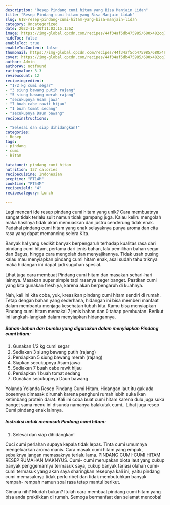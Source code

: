 ```yaml
---
description: "Resep Pindang cumi hitam yang Bisa Manjain Lidah"
title: "Resep Pindang cumi hitam yang Bisa Manjain Lidah"
slug: 618-resep-pindang-cumi-hitam-yang-bisa-manjain-lidah
category: Uncategorized
date: 2022-11-30T11:03:15.136Z
image: https://img-global.cpcdn.com/recipes/44f34af5db475985/680x482cq70/pindang-cumi-hitam-foto-resep-utama.jpg
hideToc: false
enableToc: true
enableTocContent: false
thumbnail: https://img-global.cpcdn.com/recipes/44f34af5db475985/680x482cq70/pindang-cumi-hitam-foto-resep-utama.jpg
cover: https://img-global.cpcdn.com/recipes/44f34af5db475985/680x482cq70/pindang-cumi-hitam-foto-resep-utama.jpg
author: Admin
authorAv: notfound
ratingvalue: 3.3
reviewcount: 12
recipeingredient:
- "1/2 kg cumi segar"
- "3 siung bawang putih rajang"
- "5 siung bawang merah rajang"
- "secukupnya Asam jawa"
- "7 buah cabe rawit hijau"
- "1 buah tomat sedang"
- "secukupnya Daun bawang"
recipeinstructions:

- "Selesai dan siap dihidangkan!"
categories:
- Resep
tags:
- pindang
- cumi
- hitam

katakunci: pindang cumi hitam 
nutrition: 137 calories
recipecuisine: Indonesian
preptime: "PT14M"
cooktime: "PT54M"
recipeyield: "4"
recipecategory: Lunch

---
```





Lagi mencari ide resep pindang cumi hitam yang unik? Cara membuatnya sangat tidak terlalu sulit namun tidak gampang juga. Kalau keliru mengolah maka hasilnya tidak akan memuaskan dan justru cenderung tidak enak. Padahal pindang cumi hitam yang enak selayaknya punya aroma dan cita rasa yang dapat memancing selera Kita.





Banyak hal yang sedikit banyak berpengaruh terhadap kualitas rasa dari pindang cumi hitam, pertama dari jenis bahan, lalu pemilihan bahan segar dan Bagus, hingga cara mengolah dan menyajikannya. Tidak usah pusing kalau mau menyiapkan pindang cumi hitam enak,      asal sudah tahu triknya maka hidangan ini dapat jadi suguhan spesial.














Lihat juga cara membuat Pindang cumi hitam dan masakan sehari-hari lainnya. Masakan super simple tapi rasanya seger banget. Pastikan cumi yang kita gunakan fresh ya, karena akan berpengaruh di kuahnya.






Nah, kali ini kita coba, yuk, kreasikan pindang cumi hitam sendiri di rumah. Tetap dengan bahan yang sederhana, hidangan ini bisa memberi manfaat dalam membantu menjaga kesehatan tubuh kita. Kamu bisa menyiapkan Pindang cumi hitam memakai 7 jenis bahan dan 0 tahap pembuatan. Berikut ini langkah-langkah dalam menyiapkan hidangannya.

<!--inarticleads1-->

##### Bahan-bahan dan bumbu yang digunakan dalam menyiapkan Pindang cumi hitam:

1. Gunakan 1/2 kg cumi segar
1. Sediakan 3 siung bawang putih (rajang)
1. Persiapkan 5 siung bawang merah (rajang)
1. Siapkan secukupnya Asam jawa
1. Sediakan 7 buah cabe rawit hijau
1. Persiapkan 1 buah tomat sedang
1. Gunakan secukupnya Daun bawang


Yolanda Yolanda Resep Pindang Cumi Hitam. Hidangan laut itu gak ada bosennya dimasak dirumah karena penghuni rumah lebih suka ikan ketimbang protein darat. Kali ini coba buat cumi hitam karena dulu juga suka banget sama menu ini disunda namanya balakutak cumi.. Lihat juga resep Cumi pindang enak lainnya. 

<!--inarticleads2-->

##### Instruksi untuk memasak Pindang cumi hitam:


1. Selesai dan siap dihidangkan!

Cuci cumi perlahan supaya kepala tidak lepas. Tinta cumi umumnya mengeluarkan aroma manis. Cara masak cumi hitam yang empuk, sebaiknya jangan memasaknya terlalu lama. PINDANG CUMI-CUMI HITAM RESEP RUMAHAN MAKNYUS. Cumi- cumi merupakan biota laut yang cukup banyak penggemarnya termasuk saya, cukup banyak fariasi olahan cumi-cumi termasuk yang akan saya sharingkan resepnya kali ini, yaitu pindang cumi memasaknya tidak perlu ribet dan tidak membutuhkan banyak rempah- rempah namun soal rasa tetap mantul berikut. 

Gimana nih? Mudah bukan? Itulah cara membuat pindang cumi hitam yang bisa anda praktikkan di rumah. Semoga bermanfaat dan selamat mencoba!
